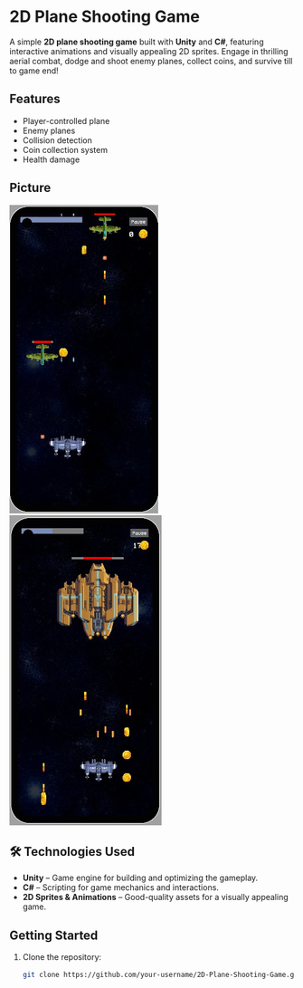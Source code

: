 # 2D Plane Shooting Game

A simple **2D plane shooting game** built with **Unity** and **C#**, featuring interactive animations and visually appealing 2D sprites. Engage in thrilling aerial combat, dodge and shoot enemy planes, collect coins, and survive till to game end!

## Features

- Player-controlled plane
- Enemy planes
- Collision detection
- Coin collection system
- Health damage

## Picture

![Game Screenshot](Assets/Images/SS1.jpg)
![Game Screenshot 2](Assets/Images/SS4%20Boss.jpg)

## 🛠️ Technologies Used  
- **Unity** – Game engine for building and optimizing the gameplay.  
- **C#** – Scripting for game mechanics and interactions.  
- **2D Sprites & Animations** – Good-quality assets for a visually appealing game.

## Getting Started

1. Clone the repository:
   ```bash
   git clone https://github.com/your-username/2D-Plane-Shooting-Game.git
